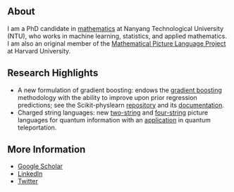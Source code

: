 About
----------------

I am a PhD candidate in [mathematics](https://www.ntu.edu.sg/spms) at Nanyang
Technological University (NTU), who works in machine learning, statistics, and
applied mathematics. I am also an original member of the
[Mathematical Picture Language Project](https://mathpicture.fas.harvard.edu/)
at Harvard University.

Research Highlights
----------------

* A new formulation of gradient boosting: endows the [gradient boosting][1] methodology
  with the ability to improve upon prior regression predictions; see the
  Scikit-physlearn [repository][2] and its [documentation][3].
* Charged string languages: new [two-string][4] and [four-string][5] picture
  languages for quantum information with an [application][6] in quantum
  teleportation.

[1]: https://iopscience.iop.org/article/10.1088/2632-2153/ac1ee9 "A new formulation of gradient boosting"
[2]: https://github.com/a-wozniakowski/scikit-physlearn
[3]: https://scikit-physlearn.readthedocs.io/en/latest/
[4]: https://link.springer.com/article/10.1007/s11425-017-9207-3 "Holographic software for quantum networks"
[5]: https://www.pnas.org/content/114/10/2497.full "Quon 3D language for quantum information"
[6]: https://iopscience.iop.org/article/10.1088/1367-2630/aa5b57 "Constructive simulation and topological design of protocols"


More Information
----------------
* [Google Scholar](https://scholar.google.com/citations?user=lDe0nKgAAAAJ&hl=en)
* [LinkedIn](https://www.linkedin.com/in/wozniakowski/)
* [Twitter](https://twitter.com/airwoz)
